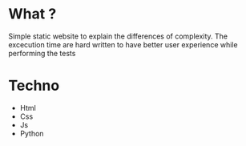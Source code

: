 # What ?
Simple static website to explain the differences of complexity.
The excecution time are hard written to have better user experience while performing the tests


# Techno
- Html
- Css
- Js
- Python
